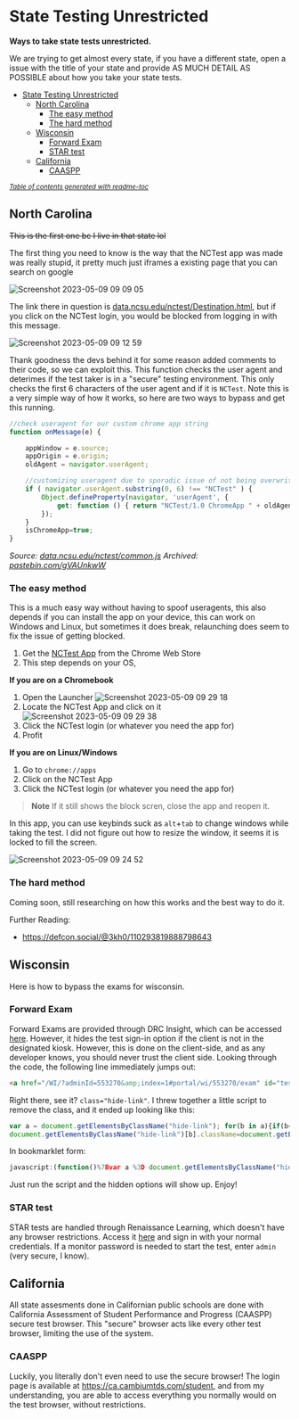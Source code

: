 # State Testing Unrestricted
**Ways to take state tests unrestricted.**

We are trying to get almost every state, if you have a different state, open a issue with the title of your state and provide AS MUCH DETAIL AS POSSIBLE about how you take your state tests.

- [State Testing Unrestricted](#state-testing-unrestricted)
  * [North Carolina](#north-carolina)
    + [The easy method](#the-easy-method)
    + [The hard method](#the-hard-method)
  * [Wisconsin](#wisconsin)
    + [Forward Exam](#forward-exam)
    + [STAR test](#star-test)
  * [California](#california)
    + [CAASPP](#caaspp)

<small><i><a href='http://github.com/3kh0/readme-toc/'>Table of contents generated with readme-toc</a></i></small>

## North Carolina
~~This is the first one bc I live in that state lol~~

The first thing you need to know is the way that the NCTest app was made was really stupid, it pretty much just iframes a existing page that you can search on google

![Screenshot 2023-05-09 09 09 05](https://github.com/3kh0/state-test/assets/58097612/010fe95c-5fdf-4d24-86ec-55592810fe9e)

The link there in question is [data.ncsu.edu/nctest/Destination.html](https://data.ncsu.edu/nctest/Destination.html), but if you click on the NCTest login, you would be blocked from logging in with this message.

![Screenshot 2023-05-09 09 12 59](https://github.com/3kh0/state-test/assets/58097612/dd341dc1-1d2d-4ab4-bbd1-f216d3858f8a)

Thank goodness the devs behind it for some reason added comments to their code, so we can exploit this. This function checks the user agent and deterimes if the test taker is in a "secure" testing environment. This only checks the first 6 characters of the user agent and if it is `NCTest`. Note this is a very simple way of how it works, so here are two ways to bypass and get this running.

```js
//check useragent for our custom chrome app string
function onMessage(e) {

    appWindow = e.source;
    appOrigin = e.origin;
    oldAgent = navigator.userAgent;

    //customizing useragent due to sporadic issue of not being overwritten in chrome app
    if ( navigator.userAgent.substring(0, 6) !== "NCTest" ) {
        Object.defineProperty(navigator, 'userAgent', {
            get: function () { return "NCTest/1.0 ChromeApp " + oldAgent; }
        });
    }
    isChromeApp=true;
}
```
*Source: [data.ncsu.edu/nctest/common.js](https://data.ncsu.edu/nctest/common.js) Archived: [pastebin.com/gVAUnkwW](https://pastebin.com/gVAUnkwW)*

### The easy method

This is a much easy way without having to spoof useragents, this also depends if you can install the app on your device, this can work on Windows and Linux, but sometimes it does break, relaunching does seem to fix the issue of getting blocked.

1. Get the [NCTest App](https://chrome.google.com/webstore/detail/nctest/gekbonallhcfalincpgmjcipmjehfhlh/) from the Chrome Web Store
2. This step depends on your OS,

**If you are on a Chromebook**
1. Open the Launcher ![Screenshot 2023-05-09 09 29 18](https://github.com/3kh0/state-test/assets/58097612/31a98908-a306-474e-99b1-5ebf2d2d7bbd)
2. Locate the NCTest App and click on it
![Screenshot 2023-05-09 09 29 38](https://github.com/3kh0/state-test/assets/58097612/493073f5-373d-4a8e-854f-6efe8f056add)
3. Click the NCTest login (or whatever you need the app for)
4. Profit

**If you are on Linux/Windows**
1. Go to `chrome://apps`
2. Click on the NCTest App
3. Click the NCTest login (or whatever you need the app for)

> **Note**
> If it still shows the block scren, close the app and reopen it.

In this app, you can use keybinds suck as `alt`+`tab` to change windows while taking the test. I did not figure out how to resize the window, it seems it is locked to fill the screen.

![Screenshot 2023-05-09 09 24 52](https://github.com/3kh0/state-test/assets/58097612/6709e882-dba4-4924-ac34-8f3e57fd2737)

### The hard method

Coming soon, still researching on how this works and the best way to do it.

Further Reading:
- https://defcon.social/@3kh0/110293819888798643

## Wisconsin

Here is how to bypass the exams for wisconsin.

### Forward Exam

Forward Exams are provided through DRC Insight, which can be accessed [here](https://wbte.drcedirect.com/WI/portals/wi). However, it hides the test sign-in option if the client is not in the designated kiosk. However, this is done on the client-side, and as any developer knows, you should never trust the client side. Looking through the code, the following line immediately jumps out:

```html
<a href="/WI/?adminId=553270&amp;index=1#portal/wi/553270/exam" id="testLink1" index="1" class="hide-link">Test Sign In</a>
```

Right there, see it? `class="hide-link"`. I threw together a little script to remove the class, and it ended up looking like this:

```js
var a = document.getElementsByClassName("hide-link"); for(b in a){if(b<=a.length)
document.getElementsByClassName("hide-link")[b].className=document.getElementsByClassName("hide-link")[b].className.replace("hide-link","")}
```

In bookmarklet form:

```js
javascript:(function()%7Bvar a %3D document.getElementsByClassName("hide-link")%3B for(b in a)%7Bif(b<%3Da.length)%0Adocument.getElementsByClassName("hide-link")%5Bb%5D.className%3Ddocument.getElementsByClassName("hide-link")%5Bb%5D.className.replace("hide-link"%2C"")%7D%7D)()%3B
```

Just run the script and the hidden options will show up. Enjoy!

### STAR test

STAR tests are handled through Renaissance Learning, which doesn't have any browser restrictions. Access it [here](https://global-zone08.renaissance-go.com/studentportal/) and sign in with your normal credentials. If a monitor password is needed to start the test, enter `admin` (very secure, I know).

## California
All state assesments done in Californian public schools are done with California Assessment of Student Performance and Progress (CAASPP) secure test browser. This "secure" browser acts like every other test browser, limiting the use of the system.

### CAASPP
Luckily, you literally don't even need to use the secure browser! The login page is available at https://ca.cambiumtds.com/student, and from my understanding, you are able to access everything you normally would on the test browser, without restrictions.
